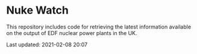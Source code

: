# Nuke Watch

This repository includes code for retrieving the latest information available on the output of EDF nuclear power plants in the UK.

Last updated: 2021-02-08 20:07